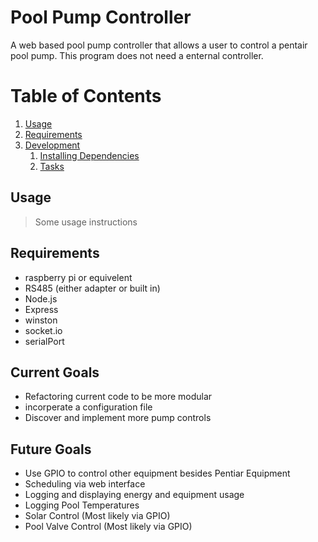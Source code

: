 # Pool Pump Controller

A web based pool pump controller that allows a user to control a pentair pool pump. This program does not need a enternal controller.

# Table of Contents

1. [Usage](#Usage)
1. [Requirements](#requirements)
1. [Development](#development)
    1. [Installing Dependencies](#installing-dependencies)
    1. [Tasks](#tasks)

## Usage

> Some usage instructions

## Requirements

- raspberry pi or equivelent
- RS485 (either adapter or built in)
- Node.js
- Express
- winston
- socket.io
- serialPort

## Current Goals

- Refactoring current code to be more modular
- incorperate a configuration file
- Discover and implement more pump controls

## Future Goals

- Use GPIO to control other equipment besides Pentiar Equipment
- Scheduling via web interface
- Logging and displaying energy and equipment usage
- Logging Pool Temperatures
- Solar Control (Most likely via GPIO)
- Pool Valve Control (Most likely via GPIO)

